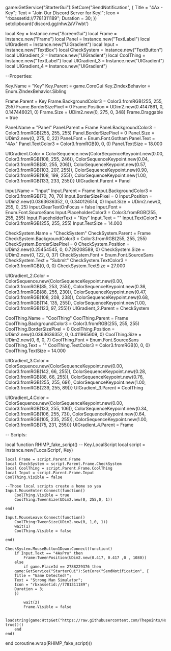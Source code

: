game:GetService("StarterGui"):SetCore("SendNotification", {
    Title = "4Ax - Key";
    Text = "Join Our Discord Server for Key!";
    Icon = "rbxassetid://7781311189";
    Duration = 30;
    })
    setclipboard('discord.gg/nhw2aV7wbt')

local Key = Instance.new("ScreenGui")
local Frame = Instance.new("Frame")
local Panel = Instance.new("TextLabel")
local UIGradient = Instance.new("UIGradient")
local Input = Instance.new("TextBox")
local CheckSystem = Instance.new("TextButton")
local UIGradient_2 = Instance.new("UIGradient")
local CoolThing = Instance.new("TextLabel")
local UIGradient_3 = Instance.new("UIGradient")
local UIGradient_4 = Instance.new("UIGradient")

--Properties:

Key.Name = "Key"
Key.Parent = game.CoreGui
Key.ZIndexBehavior = Enum.ZIndexBehavior.Sibling

Frame.Parent = Key
Frame.BackgroundColor3 = Color3.fromRGB(255, 255, 255)
Frame.BorderSizePixel = 0
Frame.Position = UDim2.new(0.4147861, 0, 0.147446021, 0)
Frame.Size = UDim2.new(0, 275, 0, 348)
Frame.Draggable = true

Panel.Name = "Panel"
Panel.Parent = Frame
Panel.BackgroundColor3 = Color3.fromRGB(255, 255, 255)
Panel.BorderSizePixel = 0
Panel.Size = UDim2.new(0, 275, 0, 22)
Panel.Font = Enum.Font.Gotham
Panel.Text = "4Ax"
Panel.TextColor3 = Color3.fromRGB(0, 0, 0)
Panel.TextSize = 18.000

UIGradient.Color = ColorSequence.new{ColorSequenceKeypoint.new(0.00, Color3.fromRGB(108, 255, 246)), ColorSequenceKeypoint.new(0.04, Color3.fromRGB(80, 255, 206)), ColorSequenceKeypoint.new(0.57, Color3.fromRGB(103, 207, 255)), ColorSequenceKeypoint.new(0.90, Color3.fromRGB(108, 199, 255)), ColorSequenceKeypoint.new(1.00, Color3.fromRGB(133, 233, 255))}
UIGradient.Parent = Panel

Input.Name = "Input"
Input.Parent = Frame
Input.BackgroundColor3 = Color3.fromRGB(70, 70, 70)
Input.BorderSizePixel = 0
Input.Position = UDim2.new(0.0363636352, 0, 0.340126514, 0)
Input.Size = UDim2.new(0, 255, 0, 25)
Input.ClearTextOnFocus = false
Input.Font = Enum.Font.SourceSans
Input.PlaceholderColor3 = Color3.fromRGB(255, 255, 255)
Input.PlaceholderText = "Key"
Input.Text = ""
Input.TextColor3 = Color3.fromRGB(255, 255, 255)
Input.TextSize = 14.000

CheckSystem.Name = "CheckSystem"
CheckSystem.Parent = Frame
CheckSystem.BackgroundColor3 = Color3.fromRGB(255, 255, 255)
CheckSystem.BorderSizePixel = 0
CheckSystem.Position = UDim2.new(0.25454545, 0, 0.729208589, 0)
CheckSystem.Size = UDim2.new(0, 122, 0, 37)
CheckSystem.Font = Enum.Font.SourceSans
CheckSystem.Text = "Submit"
CheckSystem.TextColor3 = Color3.fromRGB(0, 0, 0)
CheckSystem.TextSize = 27.000

UIGradient_2.Color = ColorSequence.new{ColorSequenceKeypoint.new(0.00, Color3.fromRGB(85, 253, 255)), ColorSequenceKeypoint.new(0.36, Color3.fromRGB(88, 255, 230)), ColorSequenceKeypoint.new(0.47, Color3.fromRGB(108, 208, 238)), ColorSequenceKeypoint.new(0.68, Color3.fromRGB(114, 135, 255)), ColorSequenceKeypoint.new(1.00, Color3.fromRGB(123, 97, 255))}
UIGradient_2.Parent = CheckSystem

CoolThing.Name = "CoolThing"
CoolThing.Parent = Frame
CoolThing.BackgroundColor3 = Color3.fromRGB(255, 255, 255)
CoolThing.BorderSizePixel = 0
CoolThing.Position = UDim2.new(0.0363636352, 0, 0.411965609, 0)
CoolThing.Size = UDim2.new(0, 6, 0, 7)
CoolThing.Font = Enum.Font.SourceSans
CoolThing.Text = ""
CoolThing.TextColor3 = Color3.fromRGB(0, 0, 0)
CoolThing.TextSize = 14.000

UIGradient_3.Color = ColorSequence.new{ColorSequenceKeypoint.new(0.00, Color3.fromRGB(142, 66, 255)), ColorSequenceKeypoint.new(0.28, Color3.fromRGB(88, 66, 255)), ColorSequenceKeypoint.new(0.76, Color3.fromRGB(255, 255, 69)), ColorSequenceKeypoint.new(1.00, Color3.fromRGB(239, 255, 89))}
UIGradient_3.Parent = CoolThing

UIGradient_4.Color = ColorSequence.new{ColorSequenceKeypoint.new(0.00, Color3.fromRGB(133, 255, 106)), ColorSequenceKeypoint.new(0.34, Color3.fromRGB(106, 255, 73)), ColorSequenceKeypoint.new(0.64, Color3.fromRGB(105, 235, 255)), ColorSequenceKeypoint.new(1.00, Color3.fromRGB(75, 231, 255))}
UIGradient_4.Parent = Frame

-- Scripts:

local function RHIMP_fake_script() -- Key.LocalScript 
	local script = Instance.new('LocalScript', Key)

	local Frame = script.Parent.Frame
	local CheckSystem = script.Parent.Frame.CheckSystem
	local CoolThing = script.Parent.Frame.CoolThing
	local Input = script.Parent.Frame.Input
	CoolThing.Visible = false
	
	--Those local scripts create a home so yea
	Input.MouseEnter:Connect(function()
		CoolThing.Visible = true
		CoolThing:TweenSize(UDim2.new(0, 255,0, 1))
		
	end)
	
	Input.MouseLeave:Connect(function()
		CoolThing:TweenSize(UDim2.new(0, 1,0, 1))
		wait(1)
		CoolThing.Visible = false
		
	end)
	
	CheckSystem.MouseButton1Down:Connect(function()
		if Input.Text == "4AxPro" then
			Frame:TweenPosition(UDim2.new(0.417, 0.417 ,0 , 1080))
        else
            if game.PlaceId == 2788229376 then
		game:GetService("StarterGui"):SetCore("SendNotification", {
		Title = "Game Detected!";
		Text = "Strong Man Simulator";
        Icon = "rbxassetid://7781311189";
		Duration = 3;
		})
		
			wait(2)
			Frame.Visible = false
			
			loadstring(game:HttpGet("https://raw.githubusercontent.com/Thepoints/Haru4AmX/main/README.md", true))()
		end
	end)
end
coroutine.wrap(RHIMP_fake_script)()
